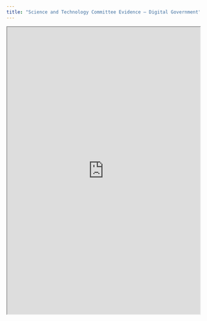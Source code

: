 ```yaml
---
title: "Science and Technology Committee Evidence – Digital Government"
---
```




<iframe height="750" width="100%" src="https://ewelton.github.io/ktest/wiki.html#Science%20and%20Technology%20Committee%20Evidence%20%E2%80%93%20Digital%20Government"></iframe>
